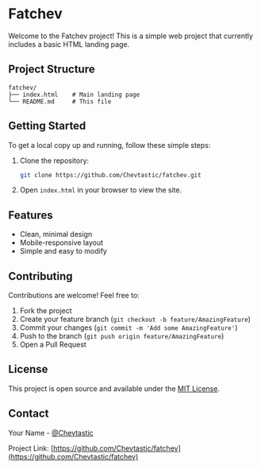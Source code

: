 # Fatchev

Welcome to the Fatchev project! This is a simple web project that currently includes a basic HTML landing page.

## Project Structure

```
fatchev/
├── index.html    # Main landing page
└── README.md     # This file
```

## Getting Started

To get a local copy up and running, follow these simple steps:

1. Clone the repository:
   ```bash
   git clone https://github.com/Chevtastic/fatchev.git
   ```

2. Open `index.html` in your browser to view the site.

## Features

- Clean, minimal design
- Mobile-responsive layout
- Simple and easy to modify

## Contributing

Contributions are welcome! Feel free to:
1. Fork the project
2. Create your feature branch (`git checkout -b feature/AmazingFeature`)
3. Commit your changes (`git commit -m 'Add some AmazingFeature'`)
4. Push to the branch (`git push origin feature/AmazingFeature`)
5. Open a Pull Request

## License

This project is open source and available under the [MIT License](https://opensource.org/licenses/MIT).

## Contact

Your Name - [@Chevtastic](https://github.com/Chevtastic)

Project Link: [https://github.com/Chevtastic/fatchev](https://github.com/Chevtastic/fatchev)